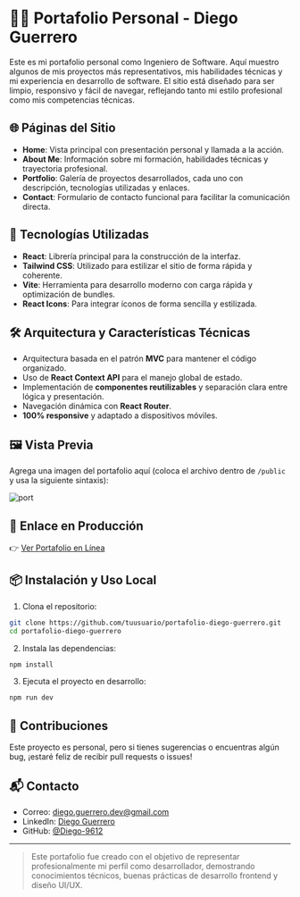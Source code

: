 # 🧑‍💻 Portafolio Personal - Diego Guerrero

Este es mi portafolio personal como Ingeniero de Software. Aquí muestro algunos de mis proyectos más representativos, mis habilidades técnicas y mi experiencia en desarrollo de software. El sitio está diseñado para ser limpio, responsivo y fácil de navegar, reflejando tanto mi estilo profesional como mis competencias técnicas.

## 🌐 Páginas del Sitio

* **Home**: Vista principal con presentación personal y llamada a la acción.
* **About Me**: Información sobre mi formación, habilidades técnicas y trayectoria profesional.
* **Portfolio**: Galería de proyectos desarrollados, cada uno con descripción, tecnologías utilizadas y enlaces.
* **Contact**: Formulario de contacto funcional para facilitar la comunicación directa.

## 🚀 Tecnologías Utilizadas

* **React**: Librería principal para la construcción de la interfaz.
* **Tailwind CSS**: Utilizado para estilizar el sitio de forma rápida y coherente.
* **Vite**: Herramienta para desarrollo moderno con carga rápida y optimización de bundles.
* **React Icons**: Para integrar íconos de forma sencilla y estilizada.

## 🛠️ Arquitectura y Características Técnicas

* Arquitectura basada en el patrón **MVC** para mantener el código organizado.
* Uso de **React Context API** para el manejo global de estado.
* Implementación de **componentes reutilizables** y separación clara entre lógica y presentación.
* Navegación dinámica con **React Router**.
* **100% responsive** y adaptado a dispositivos móviles.

## 🖼️ Vista Previa

Agrega una imagen del portafolio aquí (coloca el archivo dentro de `/public` y usa la siguiente sintaxis):

![port](https://github.com/user-attachments/assets/51fccd27-d238-4b32-962a-82ac7275b378)


## 🔗 Enlace en Producción

👉 [Ver Portafolio en Línea](https://portafolio-ing-software-diego-guerr.vercel.app/)

## 📦 Instalación y Uso Local

1. Clona el repositorio:

```bash
git clone https://github.com/tuusuario/portafolio-diego-guerrero.git
cd portafolio-diego-guerrero
```

2. Instala las dependencias:

```bash
npm install
```

3. Ejecuta el proyecto en desarrollo:

```bash
npm run dev
```

## 🤝 Contribuciones

Este proyecto es personal, pero si tienes sugerencias o encuentras algún bug, ¡estaré feliz de recibir pull requests o issues!

## 📬 Contacto

* Correo: [diego.guerrero.dev@gmail.com](mailto:diegoguerrero@umariana.com)
* LinkedIn: [Diego Guerrero](https://www.linkedin.com/in/diego-guerrero-dev)
* GitHub: [@Diego-9612](https://github.com/Diego-9612)

---

> Este portafolio fue creado con el objetivo de representar profesionalmente mi perfil como desarrollador, demostrando conocimientos técnicos, buenas prácticas de desarrollo frontend y diseño UI/UX.


